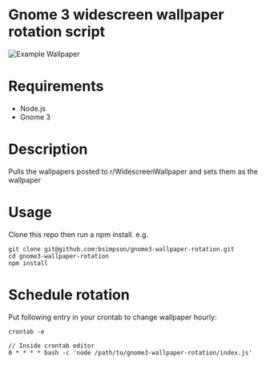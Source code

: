 # Gnome 3 widescreen wallpaper rotation script

![Example Wallpaper](example.png)

# Requirements
* Node.js
* Gnome 3

# Description
Pulls the wallpapers posted to r/WidescreenWallpaper and sets them as the wallpaper

# Usage
Clone this repo then run a npm install. e.g.
```
git clone git@github.com:bsimpson/gnome3-wallpaper-rotation.git
cd gnome3-wallpaper-rotation
npm install
```

# Schedule rotation
Put following entry in your crontab to change wallpaper hourly:

```
crontab -e

// Inside crontab editor
0 * * * * bash -c 'node /path/to/gnome3-wallpaper-rotation/index.js'
```
